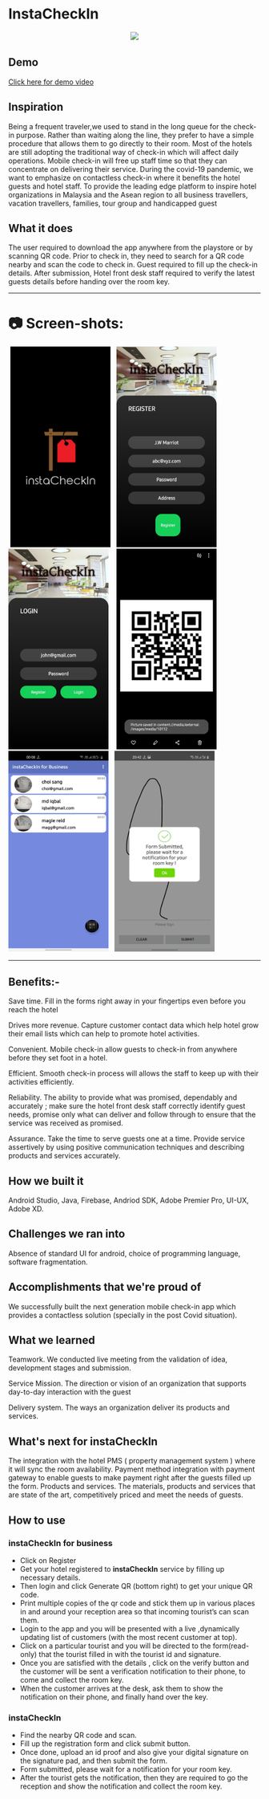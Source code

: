 # InstaCheckIn

<p align="center">
  <img src="https://github.com/karma9874/instaCheckIn/blob/main/Images/logo.jpg"/>
</p>

## Demo 

[Click here for demo video](https://www.youtube.com/watch?v=0Woc5DFSurI)&nbsp;<br>

## Inspiration

Being a frequent traveler,we used to stand in the long queue for the check-in purpose. Rather than waiting along the line, they prefer to have a simple procedure that allows them to go directly to their room. Most of the hotels are still adopting the traditional way of check-in which will affect daily operations. Mobile check-in will free up staff time so that they can concentrate on delivering their service. During the covid-19 pandemic, we want to emphasize on contactless check-in where it benefits the hotel guests and hotel staff. 
To provide the leading edge platform to inspire hotel organizations in Malaysia and the Asean region to all business travellers, vacation travellers, families, tour group and handicapped guest


## What it does

The user required to download the app anywhere from the playstore or by scanning QR code. Prior to check in, they need to search for a QR code nearby and scan the code to check in. Guest required to fill up the check-in details. After submission, Hotel front desk staff required to verify the latest guests details before handing over the room key.

  ---

#  :camera: Screen-shots:
&nbsp;<img src="https://github.com/logicinfinite/instaCheckIn/blob/main/sp.jpg" width="200" height="400" />&nbsp;
&nbsp;<img src="https://github.com/logicinfinite/instaCheckIn/blob/main/reg.jpg" width="200" height="400" />&nbsp;
&nbsp;<img src="https://github.com/logicinfinite/instaCheckIn/blob/main/login.jpg" width="200" height="400" />&nbsp; &nbsp; <img src="https://github.com/logicinfinite/instaCheckIn/blob/main/qr.jpg" width="200" height="400" />&nbsp;<img src="https://github.com/logicinfinite/instaCheckIn/blob/main/list.jpg" width="200" height="400" /> &nbsp;
<img src="https://github.com/logicinfinite/instaCheckIn/blob/main/submission.jpg" width="200" height="400" />

 ---

## Benefits:-

Save time. Fill in the forms right away in your fingertips even before you reach the hotel

Drives more revenue. Capture customer contact data which help hotel grow their email lists which can help to promote hotel activities.

Convenient. Mobile check-in allow guests to check-in from anywhere before they set foot in a hotel.  

Efficient. Smooth check-in process will allows the staff to keep up with their activities efficiently. 

Reliability. The ability to provide what was promised, dependably and accurately ; make sure the hotel front desk staff correctly identify guest needs, promise only what can deliver and follow through to ensure that the service was received as promised.

Assurance. Take the time to serve guests one at a time. Provide service assertively by using positive communication techniques and describing products and services accurately.


## How we built it

Android Studio, Java, Firebase, Andriod SDK, Adobe Premier Pro, UI-UX, Adobe XD.

## Challenges we ran into

Absence of standard UI for android, choice of programming language, software fragmentation.

## Accomplishments that we're proud of

We successfully built the next generation mobile check-in app which provides a contactless solution (specially in the post Covid situation).

## What we learned

Teamwork. We conducted live meeting from the validation of idea, development stages and submission.

Service Mission. The direction or vision of an organization that supports day-to-day interaction with the guest

Delivery system. The ways an organization deliver its products and services.


## What's next for instaCheckIn

The integration with the hotel PMS ( property management system ) where it will sync the room availability. 
Payment method integration with payment gateway to enable guests to make payment right after the guests filled up the form. 
Products and services. The materials, products and services that are state of the art, competitively priced and meet the needs of guests.


## How to use 

### instaCheckIn for business

* Click on Register 
* Get your hotel registered to **instaCheckIn** service by filling up necessary details.
* Then  login and click Generate QR (bottom right) to  get your unique QR code.
* Print multiple copies of the qr code and stick them up in various places in and around your reception area so that incoming tourist’s can scan them.
* Login to the app and you will be presented with a live ,dynamically updating list of customers (with the most recent customer at top).
* Click on a particular tourist and you will be directed to  the form(read-only) that the tourist filled in with the tourist id and signature.
* Once you are satisfied with the details , click on the verify button and the customer will be sent a verification notification to their phone, to come and collect the room key.
* When the customer arrives at the desk, ask them to show the notification on their phone, and finally hand over the key.


### instaCheckIn

* Find the nearby QR code and scan.
* Fill up the registration form and click submit button.
* Once done, upload an id proof and also give your digital signature on the signature pad, and then submit the form. 
* Form submitted, please wait for a notification for your room key.
* After the tourist gets the notification, then they are required to go the reception and show the notification and collect the room key.
